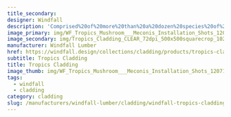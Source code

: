 ```yaml
---
title_secondary:
designer: Windfall
description: 'Comprised%20of%20more%20than%20a%20dozen%20species%20of%20wood%20from%20Africa%2C%20Asia%20and%20South%20America%2C%20the%20colors%20and%20grain%20patterns%20are%20rich%20and%20varied.%20%A0The%20cladding%20face%20is%20made%20from%20shipping%20pallets%2C%20diverted%20from%20landfills%2C%20and%20offers%20a%203rd%20life%20to%20this%20post-industrial%20waste.%20The%20cladding%20is%20Certified%20FSC-Recycled%20and%20the%20edges%20are%20tongue%20and%20groove%20for%20blind%20fastening.%20Ready%20to%20install%2C%20Tropics%20Cladding%20is%20available%20in%20Clear%2C%20Mist%2C%20Mushroom%2C%20Night%20and%20Toffee.%0A%0ADimensions%3A%209/16%22%20thick%20x%203-1/2%22%20wide%20face%20x%2018%22-96%22%20random%20lengths.%A0%0A%0ATropics%20Cladding%20samples%20are%2010%22%20x%2010%22%20to%20illustrate%20the%20majority%20of%20possible%20color%20variations.'
image_primary: img/WF_Tropics_Mushroom___Meconis_Installation_Shots_120718___72dpi_6.jpg
image_secondary: img/Tropics_Cladding_CLEAR_72dpi_500x500squarecrop_1024x1024.jpg
manufacturer: Windfall Lumber
href: https://windfall.design/collections/cladding/products/tropics-cladding
subtitle: Tropics Cladding
title: Tropics Cladding
image_thumb: img/WF_Tropics_Mushroom___Meconis_Installation_Shots_120718___72dpi_6_large.jpg
tags:
  - windfall
  - cladding
category: cladding
slug: /manufacturers/windfall-lumber/cladding/windfall-tropics-cladding
---
```

